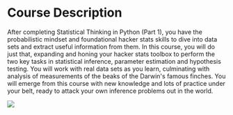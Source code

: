 # Course Description
After completing Statistical Thinking in Python (Part 1), you have the probabilistic mindset and foundational hacker stats skills to dive into data sets and extract useful information from them. In this course, you will do just that, expanding and honing your hacker stats toolbox to perform the two key tasks in statistical inference, parameter estimation and hypothesis testing. You will work with real data sets as you learn, culminating with analysis of measurements of the beaks of the Darwin's famous finches. You will emerge from this course with new knowledge and lots of practice under your belt, ready to attack your own inference problems out in the world.  

<img src = 'https://assets.datacamp.com/production/course_1550/shields/original/shield_image_course_1550_20180911-13-4iztc?1536680442'>
